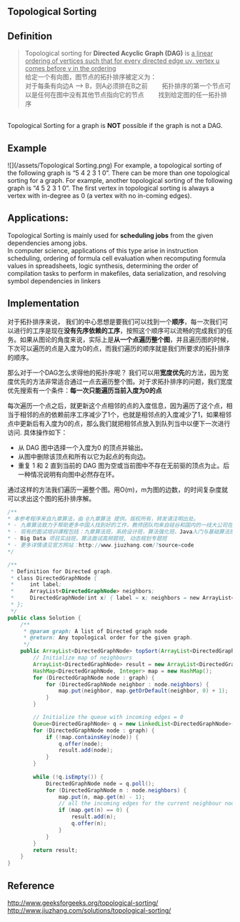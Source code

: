 ## Topological Sorting

## Definition

>Topological sorting for **Directed Acyclic Graph (DAG)** is <u>a linear ordering of vertices such that for every directed edge uv, vertex u comes before v in the ordering</u>
<br>给定一个有向图，图节点的拓扑排序被定义为：
<br>对于每条有向边A --> B，则A必须排在B之前　　
拓扑排序的第一个节点可以是任何在图中没有其他节点指向它的节点　　
找到给定图的任一拓扑排序



<br>Topological Sorting for a graph is **NOT** possible if the graph is not a DAG.

## Example
![](/assets/Topological Sorting.png)
For example, a topological sorting of the following graph is “5 4 2 3 1 0”. There can be more than one topological sorting for a graph. For example, another topological sorting of the following graph is “4 5 2 3 1 0”. The first vertex in topological sorting is always a vertex with in-degree as 0 (a vertex with no in-coming edges).

## Applications:
Topological Sorting is mainly used for **scheduling jobs** from the given dependencies among jobs. 
<br>In computer science, applications of this type arise in instruction scheduling, ordering of formula cell evaluation when recomputing formula values in spreadsheets, logic synthesis, determining the order of compilation tasks to perform in makefiles, data serialization, and resolving symbol dependencies in linkers

## Implementation
对于拓扑排序来说， 我们的中心思想是要我们可以找到一个**顺序**，每一次我们可以进行的工序是现在**没有先序依赖的工序**，按照这个顺序可以流畅的完成我们的任务。如果从图论的角度来说，实际上是**从一个点遍历整个图**，并且遍历图的时候，下次可以遍历的点是入度为0的点，而我们遍历的顺序就是我们所要求的拓扑排序的顺序。

那么对于一个DAG怎么求得他的拓扑序呢？
我们可以用**宽度优先**的方法，因为宽度优先的方法非常适合通过一点去遍历整个图。对于求拓扑排序的问题，我们宽度优先搜索有一个条件：**每一次只能遍历当前入度为0的点**

每次遍历一个点之后，就更新这个点相邻的点的入度信息，因为遍历了这个点，相当于相邻的点的依赖前序工序减少了1个，也就是相邻点的入度减少了1，如果相邻点中更新后有入度为0的点，那么我们就把相邻点放入到队列当中以便下一次进行访问. 具体操作如下：
- 从 DAG 图中选择一个入度为0 的顶点并输出。
- 从图中删除该顶点和所有以它为起点的有向边。
- 重复 1 和 2 直到当前的 DAG 图为空或当前图中不存在无前驱的顶点为止。后一种情况说明有向图中必然存在环。

通过这样的方法我们遍历一遍整个图。用O(m)，m为图的边数，的时间复杂度就可以求出这个图的拓扑排序解。

``` java
/**
* 本参考程序来自九章算法，由 @九章算法 提供。版权所有，转发请注明出处。
* - 九章算法致力于帮助更多中国人找到好的工作，教师团队均来自硅谷和国内的一线大公司在职工程师。
* - 现有的面试培训课程包括：九章算法班，系统设计班，算法强化班，Java入门与基础算法班，Android 项目实战班，
* - Big Data 项目实战班，算法面试高频题班, 动态规划专题班
* - 更多详情请见官方网站：http://www.jiuzhang.com/?source=code
*/ 

/**
 * Definition for Directed graph.
 * class DirectedGraphNode {
 *     int label;
 *     ArrayList<DirectedGraphNode> neighbors;
 *     DirectedGraphNode(int x) { label = x; neighbors = new ArrayList<DirectedGraphNode>(); }
 * };
 */
public class Solution {
    /**
     * @param graph: A list of Directed graph node
     * @return: Any topological order for the given graph.
     */    
    public ArrayList<DirectedGraphNode> topSort(ArrayList<DirectedGraphNode> graph) {
        // Initialize map of neighbours
        ArrayList<DirectedGraphNode> result = new ArrayList<DirectedGraphNode>();
        HashMap<DirectedGraphNode, Integer> map = new HashMap();
        for (DirectedGraphNode node : graph) {
            for (DirectedGraphNode neighbor : node.neighbors) {
                map.put(neighbor, map.getOrDefault(neighbor, 0) + 1);
            }
        }

        // Initialize the queue with incoming edges = 0
        Queue<DirectedGraphNode> q = new LinkedList<DirectedGraphNode>();
        for (DirectedGraphNode node : graph) {
            if (!map.containsKey(node)) {
                q.offer(node);
                result.add(node);
            }
        }
        
        while (!q.isEmpty()) {
            DirectedGraphNode node = q.poll();
            for (DirectedGraphNode n : node.neighbors) {
                map.put(n, map.get(n) - 1);
                // all the incoming edges for the current neighbour node is resolved
                if (map.get(n) == 0) {
                    result.add(n);
                    q.offer(n);
                }
            }
        }
        return result;
    }
}
```
## Reference
http://www.geeksforgeeks.org/topological-sorting/
http://www.jiuzhang.com/solutions/topological-sorting/